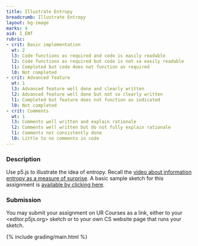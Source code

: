 ```yaml
---
title: Illustrate Entropy
breadcrumb: Illustrate Entropy
layout: bg-image
marks: 4
aid: I_ENT
rubric:
- crit: Basic implementation
  wt: 2
  l3: Code functions as required and code is easily readable
  l2: Code functions as required but code is not so easily readable
  l1: Completed but code does not function as required
  l0: Not completed
- crit: Advanced feature
  wt: 1
  l3: Advanced feature well done and clearly written
  l2: Advanced feature well done but not so clearly written
  l1: Completed but feature does not function as indicated
  l0: Not completed
- crit: Comments
  wt: 1
  l3: Comments well written and explain rationale
  l2: Comments well written but do not fully explain rationale
  l1: Comments not consistently done
  l0: Little to no comments in code
---
```

### Description

Use p5.js to illustrate the idea of entropy.
Recall the [video about information entropy as a measure of surprise](https://www.youtube.com/watch?v=2s3aJfRr9gE). A basic sample sketch for this assignment is [available by clicking here](https://editor.p5js.org/dhhepting/sketches/Cg4XuXeR).

### Submission

You may submit your assignment on UR Courses as a link,
either to your <editor.p5js.org> sketch or to your own CS website page that runs your sketch.

{% include grading/main.html %}
